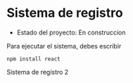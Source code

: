 <h1> Sistema de registro </h1>

- Estado del proyecto: En construccion

Para ejecutar el sistema, debes escribir

```npm install react```

Sistema de registro 2

